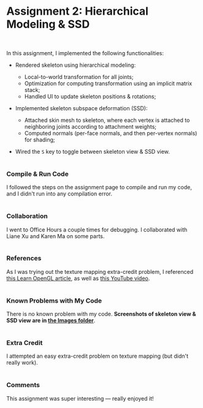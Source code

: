 # Assignment 2: Hierarchical Modeling & SSD
<br>

In this assignment, I implemented the following functionalities:
* Rendered skeleton using hierarchical modeling:
  * Local-to-world transformation for all joints;
  * Optimization for computing transformation using an implicit matrix stack;
  * Handled UI to update skeleton positions & rotations;

* Implemented skeleton subspace deformation (SSD):
  * Attached skin mesh to skeleton, where each vertex is attached to neighboring joints according to attachment weights;
  * Computed normals (per-face normals, and then per-vertex normals) for shading;

* Wired the `S` key to toggle between skeleton view & SSD view.
<br><br>


### Compile & Run Code

I followed the steps on the assignment page to compile and run my code, and I didn't run into any compilation error.
<br><br>


### Collaboration

I went to Office Hours a couple times for debugging. I collaborated with Liane Xu and Karen Ma on some parts.
<br><br>


### References

As I was trying out the texture mapping extra-credit problem, I referenced [this Learn OpenGL article](https://learnopengl.com/Getting-started/Textures), as well as [this YouTube video](https://www.youtube.com/watch?v=fdn1y5Yq424&ab_channel=LearningOpenGL).
<br><br>


### Known Problems with My Code

There is no known problem with my code. **Screenshots of skeleton view & SSD view are in [the Images folder](/images/)**.
<br><br>


### Extra Credit

I attempted an easy extra-credit problem on texture mapping (but didn't really work).
<br><br>


### Comments

This assignment was super interesting — really enjoyed it!
